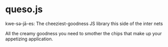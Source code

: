 queso.js
========

kwe-sə-jā-es: The cheeziest-goodness JS library this side of the inter nets

All the creamy goodness you need to smother the chips that make up your appetizing application.
